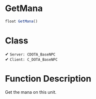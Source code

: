 # GetMana
```js
float GetMana()
```
# Class
✔ `Server: CDOTA_BaseNPC`  
✔ `Client: C_DOTA_BaseNPC`  

# Function Description
Get the mana on this unit.
